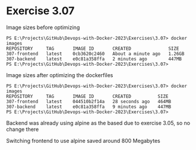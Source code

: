 # Exercise 3.07

Image sizes before optimizing

    PS E:\Projects\GitHub\Devops-with-Docker-2023\Exercises\3.07> docker images
    REPOSITORY     TAG       IMAGE ID       CREATED              SIZE
    307-frontend   latest    0cb3620c2460   About a minute ago   1.26GB
    307-backend    latest    e0c81a358ffa   2 minutes ago        447MB
    PS E:\Projects\GitHub\Devops-with-Docker-2023\Exercises\3.07>

Image sizes after optimizing the dockerfiles

    PS E:\Projects\GitHub\Devops-with-Docker-2023\Exercises\3.07> docker images
    REPOSITORY     TAG       IMAGE ID       CREATED          SIZE
    307-frontend   latest    044510b2f14a   28 seconds ago   464MB
    307-backend    latest    e0c81a358ffa   9 minutes ago    447MB
    PS E:\Projects\GitHub\Devops-with-Docker-2023\Exercises\3.07>

Backend was already using alpine as the based due to exercise 3.05, so no change there

Switching frontend to use alpine saved around 800 Megabytes